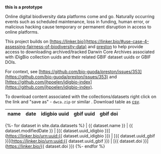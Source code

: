 ---
---
**this is a prototype** 

Online digital biodiversity data platforms come and go. Naturally occurring events such as scheduled maintenance, loss in funding, human error, or malicious hacking cause temporary or permanent disruption in access to online platforms.

This project builds on [https://linker.bio](https://linker.bio/#use-case-4-assessing-fairness-of-biodiversity-data) and [preston](https://globalbioticinteractions.org/preston) to help provide access to downloading archived/tracked Darwin Core Archives associated with iDigBio collection uuids and their related GBIF dataset uuids or GBIF DOIs.  

For context, see [https://github.com/bio-guoda/preston/issues/353](https://github.com/bio-guoda/preston/issues/353) and [https://github.com/jhpoelen/idigbio-index](https://github.com/jhpoelen/idigbio-index).

To download content associated with the collections/datasets right click on the link and "save as" - ```dwca.zip``` or similar . Download table as [csv](index.csv).

|name|date|idigbio uuid|gbif uuid|gbif doi
|---|---|---|---|---
{%- for dataset in site.data.datasets %}
| {{ dataset.name }} | {{ dataset.modifiedDate }} | [{{ dataset.uuid_idigbio }}](https://linker.bio/urn:uuid:{{ dataset.uuid_idigbio }}) | [{{ dataset.uuid_gbif }}](https://linker.bio/urn:uuid:{{ dataset.uuid_gbif }}) | [{{ dataset.doi }}](https://linker.bio/{{ dataset.doi }})
{%- endfor %}



